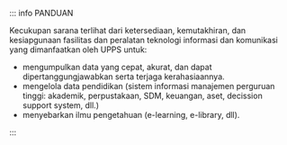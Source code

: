 ::: info PANDUAN

Kecukupan sarana terlihat dari ketersediaan, kemutakhiran, dan kesiapgunaan fasilitas dan peralatan teknologi informasi dan komunikasi yang dimanfaatkan oleh UPPS untuk:

- mengumpulkan data yang cepat, akurat, dan dapat dipertanggungjawabkan serta terjaga kerahasiaannya.
- mengelola data pendidikan (sistem informasi manajemen perguruan tinggi: akademik, perpustakaan, SDM, keuangan, aset, decission support system, dll.)
- menyebarkan ilmu pengetahuan (e-learning, e-library, dll).

:::
